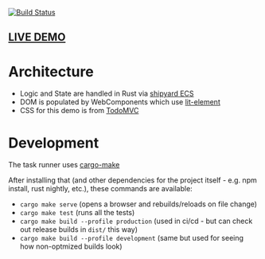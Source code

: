 [![Build Status](https://github.com/dakom/todo-shipyard-lit/workflows/Test%2C%20Build%2C%20and%20Deploy/badge.svg)](https://github.com/dakom/todo-shipyard-lit/actions)

## [LIVE DEMO](https://dakom.github.io/todo-shipyard-lit)

# Architecture

* Logic and State are handled in Rust via [shipyard ECS](https://github.com/leudz/shipyard)
* DOM is populated by WebComponents which use [lit-element](https://lit-element.polymer-project.org/)
* CSS for this demo is from [TodoMVC](http://todomvc.com/)

# Development

The task runner uses [cargo-make](https://github.com/sagiegurari/cargo-make)

After installing that (and other dependencies for the project itself - e.g. npm install, rust nightly, etc.), these commands are available:

* `cargo make serve` (opens a browser and rebuilds/reloads on file change)
* `cargo make test` (runs all the tests)
* `cargo make build --profile production` (used in ci/cd - but can check out release builds in `dist/` this way)
* `cargo make build --profile development` (same but used for seeing how non-optmized builds look)